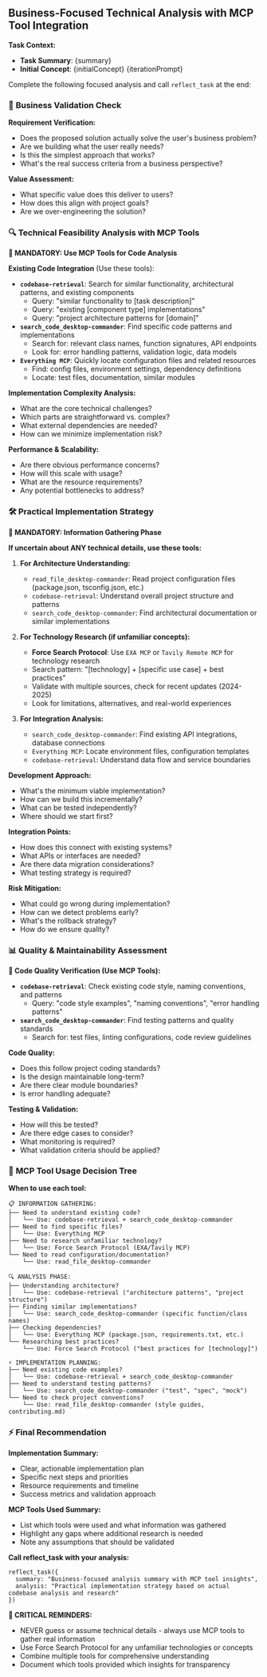 ## Business-Focused Technical Analysis with MCP Tool Integration

**Task Context:**
- **Task Summary**: {summary}
- **Initial Concept**: {initialConcept}
{iterationPrompt}

Complete the following focused analysis and call `reflect_task` at the end:

### 🎯 **Business Validation Check**

**Requirement Verification:**
- Does the proposed solution actually solve the user's business problem?
- Are we building what the user really needs?
- Is this the simplest approach that works?
- What's the real success criteria from a business perspective?

**Value Assessment:**
- What specific value does this deliver to users?
- How does this align with project goals?
- Are we over-engineering the solution?

### 🔍 **Technical Feasibility Analysis with MCP Tools**

**🔧 MANDATORY: Use MCP Tools for Code Analysis**

**Existing Code Integration** (Use these tools):
- **`codebase-retrieval`**: Search for similar functionality, architectural patterns, and existing components
  - Query: "similar functionality to [task description]"
  - Query: "existing [component type] implementations"
  - Query: "project architecture patterns for [domain]"
- **`search_code_desktop-commander`**: Find specific code patterns and implementations
  - Search for: relevant class names, function signatures, API endpoints
  - Look for: error handling patterns, validation logic, data models
- **`Everything MCP`**: Quickly locate configuration files and related resources
  - Find: config files, environment settings, dependency definitions
  - Locate: test files, documentation, similar modules

**Implementation Complexity Analysis:**
- What are the core technical challenges?
- Which parts are straightforward vs. complex?
- What external dependencies are needed?
- How can we minimize implementation risk?

**Performance & Scalability:**
- Are there obvious performance concerns?
- How will this scale with usage?
- What are the resource requirements?
- Any potential bottlenecks to address?

### 🛠️ **Practical Implementation Strategy**

**🔧 MANDATORY: Information Gathering Phase**

**If uncertain about ANY technical details, use these tools:**

1. **For Architecture Understanding:**
   - `read_file_desktop-commander`: Read project configuration files (package.json, tsconfig.json, etc.)
   - `codebase-retrieval`: Understand overall project structure and patterns
   - `search_code_desktop-commander`: Find architectural documentation or similar implementations

2. **For Technology Research (if unfamiliar concepts):**
   - **Force Search Protocol**: Use `EXA MCP` or `Tavily Remote MCP` for technology research
   - Search pattern: "[technology] + [specific use case] + best practices"
   - Validate with multiple sources, check for recent updates (2024-2025)
   - Look for limitations, alternatives, and real-world experiences

3. **For Integration Analysis:**
   - `search_code_desktop-commander`: Find existing API integrations, database connections
   - `Everything MCP`: Locate environment files, configuration templates
   - `codebase-retrieval`: Understand data flow and service boundaries

**Development Approach:**
- What's the minimum viable implementation?
- How can we build this incrementally?
- What can be tested independently?
- Where should we start first?

**Integration Points:**
- How does this connect with existing systems?
- What APIs or interfaces are needed?
- Are there data migration considerations?
- What testing strategy is required?

**Risk Mitigation:**
- What could go wrong during implementation?
- How can we detect problems early?
- What's the rollback strategy?
- How do we ensure quality?

### 📊 **Quality & Maintainability Assessment**

**🔧 Code Quality Verification (Use MCP Tools):**
- **`codebase-retrieval`**: Check existing code style, naming conventions, and patterns
  - Query: "code style examples", "naming conventions", "error handling patterns"
- **`search_code_desktop-commander`**: Find testing patterns and quality standards
  - Search for: test files, linting configurations, code review guidelines

**Code Quality:**
- Does this follow project coding standards?
- Is the design maintainable long-term?
- Are there clear module boundaries?
- Is error handling adequate?

**Testing & Validation:**
- How will this be tested?
- Are there edge cases to consider?
- What monitoring is required?
- What validation criteria should be applied?

### 🚨 **MCP Tool Usage Decision Tree**

**When to use each tool:**

```
📋 INFORMATION GATHERING:
├── Need to understand existing code?
│   └── Use: codebase-retrieval + search_code_desktop-commander
├── Need to find specific files?
│   └── Use: Everything MCP
├── Need to research unfamiliar technology?
│   └── Use: Force Search Protocol (EXA/Tavily MCP)
└── Need to read configuration/documentation?
    └── Use: read_file_desktop-commander

🔍 ANALYSIS PHASE:
├── Understanding architecture?
│   └── Use: codebase-retrieval ("architecture patterns", "project structure")
├── Finding similar implementations?
│   └── Use: search_code_desktop-commander (specific function/class names)
├── Checking dependencies?
│   └── Use: Everything MCP (package.json, requirements.txt, etc.)
└── Researching best practices?
    └── Use: Force Search Protocol ("best practices for [technology]")

⚡ IMPLEMENTATION PLANNING:
├── Need existing code examples?
│   └── Use: codebase-retrieval + search_code_desktop-commander
├── Need to understand testing patterns?
│   └── Use: search_code_desktop-commander ("test", "spec", "mock")
└── Need to check project conventions?
    └── Use: read_file_desktop-commander (style guides, contributing.md)
```

### ⚡ **Final Recommendation**

**Implementation Summary:**
- Clear, actionable implementation plan
- Specific next steps and priorities
- Resource requirements and timeline
- Success metrics and validation approach

**MCP Tools Used Summary:**
- List which tools were used and what information was gathered
- Highlight any gaps where additional research is needed
- Note any assumptions that should be validated

**Call reflect_task with your analysis:**
```
reflect_task({ 
  summary: "Business-focused analysis summary with MCP tool insights", 
  analysis: "Practical implementation strategy based on actual codebase analysis and research" 
})
```

**🚨 CRITICAL REMINDERS:**
- NEVER guess or assume technical details - always use MCP tools to gather real information
- Use Force Search Protocol for any unfamiliar technologies or concepts
- Combine multiple tools for comprehensive understanding
- Document which tools provided which insights for transparency